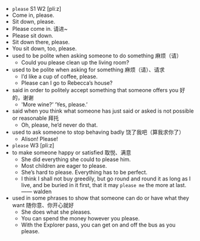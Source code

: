 - `please` S1 W2 [pliːz]
- Come in, please.
- Sit down, please.
- Please come in. 请进~
- Please sit down.
- Sit down there, please.
- You sit down, too, please.
- used to be polite when asking someone to do something 麻烦（请）
  - Could you please clean up the living room?
- used to be polite when asking for something 麻烦（请）、请求
  - I’d like a cup of coffee, please.
  - Please can I go to Rebecca’s house?
- said in order to politely accept something that someone offers you 好的，谢谢
  - 'More wine?’ ‘Yes, please.’
- said when you think what someone has just said or asked is not possible or reasonable 拜托
  - Oh, please, he’d never do that.
- used to ask someone to stop behaving badly 饶了我吧（算我求你了）
  - Alison! Please!
- `please` W3 [pliːz]
- to make someone happy or satisfied 取悦、满意
  - She did everything she could to please him.
  - Most children are eager to please.
  - She’s hard to please. Everything has to be perfect.
  - I think I shall not buy greedily, but go round and round it as long as I live, and be buried in it first, that it may `please me` the more at last. —— walden
- used in some phrases to show that someone can do or have what they want 随你意、你开心就好
  - She does what she pleases.
  - You can spend the money however you please.
  - With the Explorer pass, you can get on and off the bus as you please.
